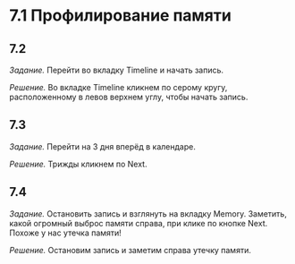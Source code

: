 # 7.1 Профилирование памяти

## 7.2 

_Задание._
Перейти во вкладку Timeline и начать запись.

_Решение._
Во вкладке Timeline кликнем по серому кругу, расположенному в левов верхнем углу, чтобы начать запись.

## 7.3

_Задание._
Перейти на 3 дня вперёд в календаре. 

_Решение._
Трижды кликнем по Next. 

## 7.4

_Задание._
Остановить запись и взглянуть на вкладку Memory. Заметить, какой огромный выброс памяти справа, при клике по кнопке Next. Похоже у нас утечка памяти!

_Решение._
Остановим запись и заметим справа утечку памяти.